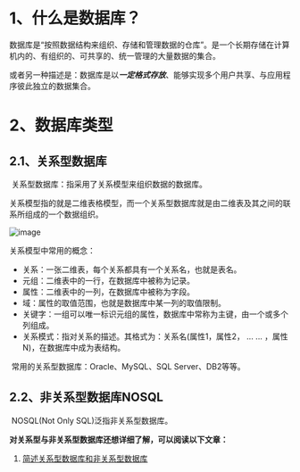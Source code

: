 # 1、什么是数据库？

​		数据库是“按照数据结构来组织、存储和管理数据的仓库”。是一个长期存储在计算机内的、有组织的、可共享的、统一管理的大量数据的集合。 

​		或者另一种描述是：数据库是以***一定格式存放***、能够实现多个用户共享、与应用程序彼此独立的数据集合。

# 2、数据库类型

## 2.1、关系型数据库

​		关系型数据库：指采用了关系模型来组织数据的数据库。

​		关系模型指的就是二维表格模型，而一个关系型数据库就是由二维表及其之间的联系所组成的一个数据组织。 

![image](https://gitlab.com/slivelove/java_manual/-/blob/master/images/2123451212.jpg)

关系模型中常用的概念：

- 关系：一张二维表，每个关系都具有一个关系名，也就是表名。
- 元组：二维表中的一行，在数据库中被称为记录。
- 属性：二维表中的一列，在数据库中被称为字段。
- 域：属性的取值范围，也就是数据库中某一列的取值限制。
- 关键字：一组可以唯一标识元组的属性，数据库中常称为主键，由一个或多个列组成。
- 关系模式：指对关系的描述。其格式为：关系名(属性1，属性2， ... ... ，属性N)，在数据库中成为表结构。



​		常用的关系型数据库：Oracle、MySQL、SQL Server、DB2等等。

## 2.2、非关系型数据库NOSQL

​		NOSQL(Not Only SQL)泛指非关系型数据库。





**对关系型与非关系型数据库还想详细了解，可以阅读以下文章：**

1. [简述关系型数据库和非关系型数据库](https://www.jianshu.com/p/fd7b422d5f93)

